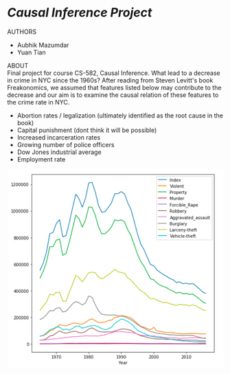# _Causal Inference Project_
AUTHORS 
- Aubhik Mazumdar  
- Yuan Tian 

ABOUT  
Final project for course CS-582, Causal Inference. What lead to a decrease in crime in NYC since the 1960s? After reading from Steven Levitt's book Freakonomics, we assumed that features listed below may contribute to the decrease and our aim is to examine the causal relation of these features to the crime rate in NYC.
- Abortion rates / legalization (ultimately identified as the root cause in the book)  
- Capital punishment (dont think it will be possible)
- Increased incarceration rates  
- Growing number of police officers  
- Dow Jones industrial average  
- Employment rate  

![first_plot](plots/plot1.png)




